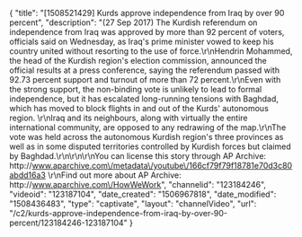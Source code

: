{
    "title": "[1508521429] Kurds approve independence from Iraq by over 90 percent",
    "description": "(27 Sep 2017) The Kurdish referendum on independence from Iraq was approved by more than 92 percent of voters, officials said on Wednesday, as Iraq's prime minister vowed to keep his country united without resorting to the use of force.\r\nHendrin Mohammed, the head of the Kurdish region's election commission, announced the official results at a press conference, saying the referendum passed with 92.73 percent support and turnout of more than 72 percent.\r\nEven with the strong support, the non-binding vote is unlikely to lead to formal independence, but it has escalated long-running tensions with Baghdad, which has moved to block flights in and out of the Kurds' autonomous region. \r\nIraq and its neighbours, along with virtually the entire international community, are opposed to any redrawing of the map.\r\nThe vote was held across the autonomous Kurdish region's three provinces as well as in some disputed territories controlled by Kurdish forces but claimed by Baghdad.\r\n\r\n\r\nYou can license this story through AP Archive: http:\/\/www.aparchive.com\/metadata\/youtube\/166cf79f79f18781e70d3c80abdd16a3 \r\nFind out more about AP Archive: http:\/\/www.aparchive.com\/HowWeWork",
    "channelid": "123184246",
    "videoid": "123187104",
    "date_created": "1506967818",
    "date_modified": "1508436483",
    "type": "captivate",
    "layout": "channelVideo",
    "url": "\/c2\/kurds-approve-independence-from-iraq-by-over-90-percent\/123184246-123187104"
}